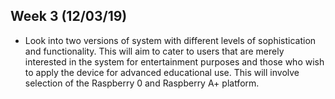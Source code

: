 ## Week 3 (12/03/19)
 * Look into two versions of system with different levels of sophistication and functionality. This will aim to cater to users that are merely interested in the system for entertainment purposes and those who wish to apply the device for advanced educational use. This will involve selection of the Raspberry 0 and Raspberry A+ platform.
